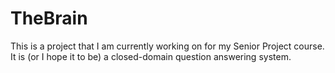 TheBrain
========

This is a project that I am currently working on for my Senior Project course. It is (or I hope it to be) a closed-domain question answering system.
